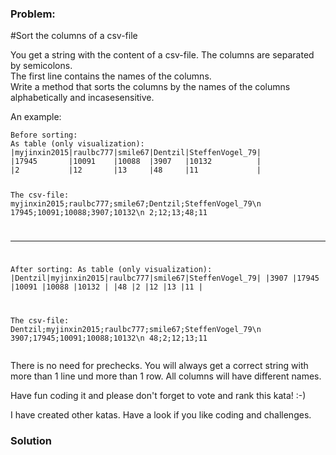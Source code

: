 ### Problem:
<p>#Sort the columns of a csv-file</p>
<p>You get a string with the content of a csv-file. The columns are separated by semicolons.<br>
The first line contains the names of the columns.<br>
Write a method that sorts the columns by the names of the columns alphabetically and incasesensitive. </p>
<p>An example:</p>
<pre><code>Before sorting:
As table (only visualization):
|myjinxin2015|raulbc777|smile67|Dentzil|SteffenVogel_79|
|17945       |10091    |10088  |3907   |10132          |
|2           |12       |13     |48     |11             |

The csv-file:
myjinxin2015;raulbc777;smile67;Dentzil;SteffenVogel_79\n
17945;10091;10088;3907;10132\n
2;12;13;48;11

----------------------------------

After sorting:
As table (only visualization):
|Dentzil|myjinxin2015|raulbc777|smile67|SteffenVogel_79|
|3907   |17945       |10091    |10088  |10132          |
|48     |2           |12       |13     |11             |

The csv-file:
Dentzil;myjinxin2015;raulbc777;smile67;SteffenVogel_79\n
3907;17945;10091;10088;10132\n
48;2;12;13;11</code></pre><p>There is no need for prechecks. You will always get a correct string with more than 1 line und more than 1 row. All columns will have different names.</p>
<p>Have fun coding it and please don&apos;t forget to vote and rank this kata! :-) </p>
<p>I have created other katas. Have a look if you like coding and challenges.</p>

### Solution